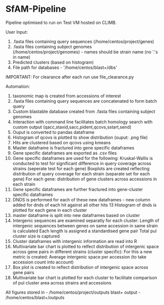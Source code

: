 # SfAM-Pipeline
Pipeline optimised to run on Test VM hosted on CLIMB.

User Input: 
1. .fasta files containing query sequences (/home/centos/project/genes)
2. .fasta files containing subject genomes (/home/centos/project/genomes) - names should be strain name (no '.'s in name)
3. Predicted clusters (based on histogram)
4. File path for databases - '/home/centos/blast+/dbs'

IMPORTANT: For clearance after each run use file_clearance.py

Automation:
1. taxonomic map is created from accessions of interest
2. .fasta files containing query sequences are concatenated to form batch query
3. Custom blastable database created from .fasta files containing subject genomes
4. Interaction with command line facilitates batch homology search with custom output (qacc,staxid,sacc,pident,qcovs,sstart,send)
5. Ouput is converted to pandas dataframe 
6. Histogram of qcovs is plotted to show distribution (ouput: .png file)
7. Hits are clustered based on qcovs using kmeans
8. Master dataframe is fractured into gene specific dataframes
9. Gene specific dataframes are exported as .csv files
10. Gene specific dataframes are used for the following:
      Kruskal-Wallis is conducted to test for significant difference in query coverage across strains (seperate test for each gene)
      Boxplots are created reflecting distribution of query coverage for each strain (separate set for each gene) 
      For each gene: distribution of gene clusters across accessions in each strain 
11. Gene specific dataframes are further fractured into gene-cluster specific dataframes
12. DNDS is performed for each of these new dataframes - new column added for dnds of each hit against all other hits 
13 Histogram of dnds is plotted for each gene in each cluster
14. master dataframe is split into new dataframes based on cluster
15. Intergenic sequences are examined separatly for each cluster:
      Length of intergenic sequences between genes on same accession in same strain is calculated
      Each length is assigned a standardised gene pair
      Total pul cluster size is captured
16. Cluster dataframes with intergenic information are read into R
17. Multivariate bar chart is plotted to relfect distribution of intergenic space across gene pairs in different strains (cluster specific):
      For this a new metric is created: Average intergenic space per accession (to take accession count into account)
18. Box plot is created to reflect distribution of intergenic space across gene pairs
19. Multivariate bar chart is plotted for each cluster to facilitate comparison of pul cluster area across strains and accessions

All figures stored in - /home/centos/project/outputs
blast+ output - /home/centos/blast+/outputs
